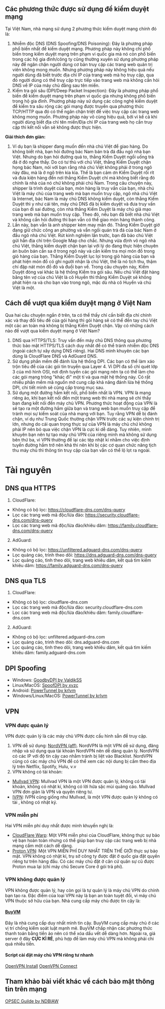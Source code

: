 ## Các phương thức được sử dụng để kiểm duyệt mạng
Tại Việt Nam, nhà mạng sử dụng 2 phương thức kiểm duyệt mạng chính đó là:
 1. Nhiễm độc DNS (DNS Spoofing/DNS Poisoning): Đây là phương pháp phổ biến nhất để kiểm duyệt mạng. Phương pháp này không chỉ phổ biến trong kiểm duyệt mạng trên phạm vi quốc gia mà nó còn phổ biến trong các hộ gia đình/công ty cũng thường xuyên sử dụng phương pháp này để ngăn chặn người dùng cơ bản truy cập các trang web quản trị viên không mong muốn. Nhưng phương pháp này không hiệu quả nếu người dùng đã biết trước địa chỉ IP của trang web mà họ truy cập, qua đó người dùng có thể truy cập trực tiếp vào trang web mà không cần hỏi DNS về IP của máy chủ đằng sau tên miền.
 2. Kiểm tra gói sâu (DPI/Deep Packet Inspection): Đây là phương pháp phổ biến để kiểm duyệt mạng trên phạm vi quốc gia nhưng không phổ biến trong hộ gia đình. Phương pháp này sử dụng các công nghệ kiểm duyệt để kiểm tra sâu rộng các gói mạng được truyền qua phương thức TCP/HTTP qua đó có thể ngăn chặn triệt để việc truy cập các trang web không mong muốn. Phương pháp này vô cùng hiệu quả, bởi vì kể cả khi người dùng biết địa chỉ tên miền/Địa chỉ IP của trang web họ cần truy cập thì kết nối vẫn sẽ không được thực hiện.

**Giải thích đơn giản:**

 1. Ví dụ bạn là shipper đang muốn đến nhà chú Việt để giao hàng. Do không biết nhà, bạn hỏi đường bác Nam bán trà đá đầu ngõ nhà bạn Việt. Nhưng do bạn hỏi đường quá to, thằng Kiểm Duyệt ngồi uống trà đá ở đó nghe thấy. Do có tư thù với chú Việt, thằng Kiểm Duyệt chặn họng bác Nam, nói với bạn rằng nhà chú Việt không phải ở trong ngõ này đâu, mà là ở ngõ trên kia kìa. Thế là bạn cảm ơn Kiểm Duyệt rối rít và đưa kiện hàng đến nơi thằng Kiểm Duyệt chỉ mà không biết rằng đó chính là nhà của nó chứ không phải chú Nam. Trong câu chuyện này, shipper là trình duyệt của bạn, món hàng là truy vấn của bạn, nhà chú Việt là máy chủ của trang web mà bạn muốn truy cập, ngõ nhà chú Việt là Internet, bác Nam là máy chủ DNS không kiểm duyệt, còn thằng Kiểm Duyệt thì y như cái tên, máy chủ DNS đã bị kiểm duyệt và đưa truy vấn của bạn đi sai đường, còn nhà thằng Kiểm Duyệt là máy chủ giả mạo trang web mà bạn muốn truy cập. Theo đó, nếu bạn đã biết nhà chú Việt và không cần hỏi đường thì bạn vẫn có thể giao món hàng thành công.
 2. Lần này, bạn vẫn là anh shipper kém may mắn đó. Thằng Kiểm Duyệt giờ đang giữ chức công an phường và vẫn ngồi quán trà đá của bác Nam ở đầu ngõ nhà chú Việt. Rút kinh nghiệm lần trước, bạn đã bảo chú Việt gửi hẳn địa chỉ trên Google Map cho chắc. Nhưng vừa định vô ngõ nhà chú Việt, thằng kiểm duyệt chặn bạn lại với lý do đang thực hiện chuyên án buôn bán cần sa ở trong ngõ này và cần kiểm tra mọi món đồ trong giỏ hàng của bạn. Thằng Kiểm Duyệt lục lọi trong giỏ hàng của bạn và phát hiện món đồ có ghi người nhận là chú Việt, thế là nó tịch thu, thậm chí đập nát món đồ đó và đuổi bạn về. Trong câu chuyện này, Kiểm Duyệt đóng vai khác là hệ thống Kiểm tra gói sâu. Nếu chú Việt đặt hàng bằng tên vợ của chú Việt là cô Huyền thì thằng Kiểm Duyệt sẽ không phát hiện ra và cho bạn vào trong ngõ, mặc dù nhà cô Huyền và chú Việt là một.

## Cách để vượt qua kiểm duyệt mạng ở Việt Nam
Qua hai câu chuyện ngắn ở trên, ta có thể thấy chỉ cần biết địa chỉ chính xác và thay đổi tiêu đề của gói hàng thì gói hàng sẽ có thể đến tay chú Việt một các an toàn mà không bị thằng Kiểm Duyệt chặn. Vậy có những cách nào để vượt qua kiểm duyệt mạng ở Việt Nam?
1. DNS qua HTTPS/TLS: Truy vấn đến máy chủ DNS thông qua phương thức bảo mật HTTPS/TLS cách duy nhất để có thể tránh nhiễm độc DNS (ngoài cách tự xây dựng DNS riêng). Hai DNS mình khuyên các bạn dùng là CloudFlare DNS và AdGuard DNS.
2. Sử dụng phần mềm để đánh lừa hệ thống DPI. Các bạn có thể làm xáo trộn tiêu đề của các gói tin truyền qua Layer 4. Vì DPI đa số chỉ quét lớp 3 của mô hình OSI, nơi định tuyến các gói mạng nên ta có thể làm cho các gói mạng trông "khác đi" một tí và qua mặt hệ thống này. Có rất nhiều phần mềm mã nguồn mở cung cấp khả năng đánh lừa hệ thống DPI, chi tiết mình sẽ cũng cấp trong mục sau.
3. Sử dụng một đường hầm kết nối, phổ biến nhất là VPN. VPN là mạng riêng ảo, khi bạn kết nối đến một trang web thì nhà mạng sẽ chỉ thấy bạn đang kết nối đến máy chủ VPN. Phương thức hoạt động của VPN là sẽ tạo ra một đường hầm giữa bạn và trang web bạn muốn truy cập để tránh mọi sự kiểm soát của nhà mạng với bạn. Tuy rằng VPN dễ bị đánh chặn, ví dụ như Trung Quốc thường chặn VPN trước các sự kiện chính trị lớn,  nhưng do cái quan trọng thực sự của VPN là máy chủ chứ không phải IP nên bỏ qua việc chặn VPN là cực kì dễ dàng. Tuy nhiên, mình khuyên bạn nên tự tạo máy chủ VPN của riêng mình mà không sử dụng bên thứ ba, vì VPN thường để lại các tệp nhật kí nhằm cho việc định tuyến đường hầm trở nên khả thi nên khi bị các cơ quan chức năng tịch thu máy chủ thì thông tin truy cập của bạn vẫn có thể lộ lọt ra ngoài.

# Tài nguyên
## DNS qua HTTPS
1. CloudFlare:
- Không có bộ lọc: https://cloudflare-dns.com/dns-query
- Lọc các trang web mã độc/lừa đảo: https://security.cloudflare-dns.com/dns-query
- Lọc các trang web mã độc/lừa đảo/khiêu dâm: https://family.cloudflare-dns.com/dns-query
2. AdGuard:
- Không có bộ lọc: https://unfiltered.adguard-dns.com/dns-query
- Lọc quảng cáo, trình theo dõi: https://dns.adguard-dns.com/dns-query
- Lọc quảng cáo, tình theo dõi, trang web khiêu dâm, kết quả tìm kiếm khiêu dâm: https://family.adguard-dns.com/dns-query
## DNS qua TLS
1. CloudFlare:
- Không có bộ lọc: cloudflare-dns.com
- Lọc các trang web mã độc/lừa đảo: security.cloudflare-dns.com
- Lọc các trang web mã độc/lừa đảo/khiêu dâm: family.cloudflare-dns.com
2. AdGuard:
- Không có bộ lọc: unfiltered.adguard-dns.com
- Lọc quảng cáo, trình theo dõi: dns.adguard-dns.com
- Lọc quảng cáo, tình theo dõi, trang web khiêu dâm, kết quả tìm kiếm khiêu dâm: family.adguard-dns.com
## DPI Spoofing
- Windows: [GoodbyDPI by ValdikSS](https://github.com/ValdikSS/GoodbyeDPI)
- Linux/MacOS: [SpoofDPI by xvzc](https://github.com/xvzc/SpoofDPI)
- Android: [PowerTunnel by krlvm](https://github.com/krlvm/PowerTunnel-Android)
- Windows/Linux/MacOS: [PowerTunnel by krlvm](https://github.com/krlvm/PowerTunnel)
## VPN
### VPN được quản lý
VPN được quản lý là các máy chủ VPN được cấu hình sẵn để truy cập.
1. VPN dễ sử dụng: [NordVPN (aff)](https://go.nordvpn.net/aff_c?offer_id=658&aff_id=56406).
NordVPN là một VPN dễ sử dụng, đăng nhập và sử dụng qua tài khoản NordVPN nên dễ dàng quản lý. NordVPN có các IP với độ tin cậy cao nhằm tránh bị liệt vào Blacklist. NordVPN cũng có các máy chủ VPN để có thể xem các nội dung bị cấm theo địa lý trên Netflix, Spotify, Hulu, v.v
2. VPN không có tài khoản:
- [Mullvad VPN](https://mullvad.net/): Mullvad VPN là một VPN được quản lý, không có tài khoản, không có nhật kí, không có lời hứa sặc mùi quảng cáo. Mullvad VPN đơn giản là VPN và quyền riêng tư.
- [IVPN](https://www.ivpn.net/): IVPN cũng giống như Mullvad, là một VPN được quản lý không có tài , không có nhật ký.
### VPN miễn phí
Hai VPN miễn phí duy nhất được mình khuyến nghị là:
- [CloudFlare Warp](https://1.1.1.1/): Một VPN miễn phsi của CloudFlare, không thực sự bảo vệ bạn hoàn toàn nhưng có thể giúp bạn truy cập các trang web bị nhà mạng cấm một cách dễ dàng.
- [Proton VPN](https://protonvpn.com/): Một VPN MIỄN PHÍ DUY NHẤT TRÊN THẾ GIỚI thực sự bảo mật. VPN không có nhật kí, trụ sở công ty được đặt ở quốc gia đặt quyền riêng tư trên hàng đầu. Có các máy chủ đặt ở căn cứ quân sự cũ được Proton mua lại (chỉ máy chủ Secure Core ở gói trả phí).
### VPN không được quản lý
VPN không được quản lý, hay còn gọi là tự quản lý là máy chủ VPN do chính bạn tạo ra. Đặc điểm của loại VPN này là bạn an toàn tuyệt đối, vì máy chủ VPN thuộc sở hữu của bạn. Nhà cung cấp máy chủ được tin cậy là:
#### [BuyVM](https://my.frantech.ca/aff.php?aff=5042)
Đây là nhà cung cấp duy nhất mình tin cậy. BuyVM cung cấp máy chủ ở các vị trí chống kiểm soát luật mạnh mẽ. BuyVM chấp nhận các phương thức thanh toán bằng tiền ảo nên có thể xóa dấu vết dễ dàng hơn. Ngoài ra, giá server ở đây **CỰC KÌ RẺ**, phù hợp để làm máy chủ VPN mà không phải chi quá nhiều tiền.
#### Script cài đặt máy chủ VPN riêng tư nhanh
[OpenVPN Install](https://github.com/angristan/openvpn-install)
[OpenVPN Connect](https://openvpn.net/vpn-client/)
## Tham khảo bài viết khác về cách bảo mật thông tin trên mạng
[OPSEC Guilde by NDBIAW](https://github.com/ndbiaw/opsec-guide)
